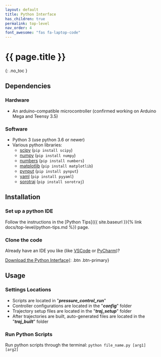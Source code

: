 ```yaml
---
layout: default
title: Python Interface
has_children: true
permalink: top-level
nav_order: 4
font_awesome: "fas fa-laptop-code"
---
```



# <i class="{{ page.font_awesome }}"></i> {{ page.title }}
{: .no_toc }


## Dependencies

### Hardware
- An arduino-compatible microcontroller (confirmed working on Arduino Mega and Teensy 3.5)

### Software
- Python 3 (use python 3.6 or newer)
- Various python libraries:
    - [scipy](https://www.scipy.org/) (`pip install scipy`)
    - [numpy](https://www.numpy.org/) (`pip install numpy`)
    - [numbers](https://docs.python.org/2/library/numbers.html) (`pip install numbers`)
    - [matplotlib](https://matplotlib.org/) (`pip install matplotlib`)
    - [pynput](https://pypi.org/project/pynput/) (`pip install pynput`)
    - [yaml](https://pyyaml.org/wiki/PyYAMLDocumentation) (`pip install pyyaml`)
    - [sorotraj](https://pypi.org/project/sorotraj/) (`pip install sorotraj`)

## Installation

### Set up a python IDE
Follow the instructions in the [Python Tips]({{ site.baseurl }}{% link docs/top-level/python-tips.md %}) page.


### Clone the code
Already have an IDE you like (like [VSCode](https://code.visualstudio.com/) or [PyCharm](https://www.jetbrains.com/pycharm/))?

[Download the Python Interface](https://github.com/cbteeple/pressure_control_interface){: .btn .btn-primary}

## Usage

### Settings Locations
- Scripts are located in "**_pressure_control_run_**"
- Controller configurations are located in the "**_config_**" folder
- Trajectory setup files are located in the "**_traj_setup_**" folder
- After trajectories are built, auto-generated files are located in the "**_traj_built_**" folder 


### Run Python Scripts
Run python scripts through the terminal: `python file_name.py [arg1] [arg2]`




